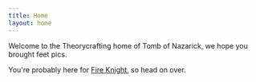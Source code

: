 ```yaml
---
title: Home
layout: home
---
```


Welcome to the Theorycrafting home of Tomb of Nazarick, we hope you brought feet pics.

You're probably here for [Fire Knight](pages/fire-knight), so head on over.

